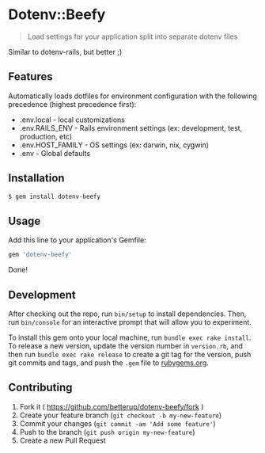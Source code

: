 # Dotenv::Beefy

> Load settings for your application split into separate dotenv files

Similar to dotenv-rails, but better ;)

## Features
Automatically loads dotfiles for environment configuration with the following
precedence (highest precedence first):
* .env.local - local customizations
* .env.RAILS_ENV - Rails environment settings (ex: development, test, production, etc)
* .env.HOST_FAMILY - OS settings (ex: darwin, nix, cygwin)
* .env - Global defaults

## Installation

```bash
$ gem install dotenv-beefy
```

## Usage

Add this line to your application's Gemfile:
```ruby
gem 'dotenv-beefy'
```

Done!

## Development

After checking out the repo, run `bin/setup` to install dependencies. Then, run `bin/console` for an interactive prompt that will allow you to experiment.

To install this gem onto your local machine, run `bundle exec rake install`. To release a new version, update the version number in `version.rb`, and then run `bundle exec rake release` to create a git tag for the version, push git commits and tags, and push the `.gem` file to [rubygems.org](https://rubygems.org).

## Contributing

1. Fork it ( https://github.com/betterup/dotenv-beefy/fork )
2. Create your feature branch (`git checkout -b my-new-feature`)
3. Commit your changes (`git commit -am 'Add some feature'`)
4. Push to the branch (`git push origin my-new-feature`)
5. Create a new Pull Request
